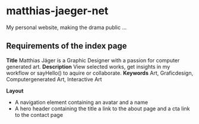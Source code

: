 # matthias-jaeger-net
My personal website, making the drama public ...

## Requirements of the index page
**Title**        Matthias Jäger is a Graphic Designer with a passion for computer generated art.
**Description**  View selected works, get insights in my workflow or sayHello() to aquire or collaborate.
**Keywords**     Art, Graficdesign, Computergenerated Art, Interactive Art

**Layout** 
- A navigation element containing an avatar and a name
- A hero header containing the title a link to the about page and a cta link to the contact page

 
